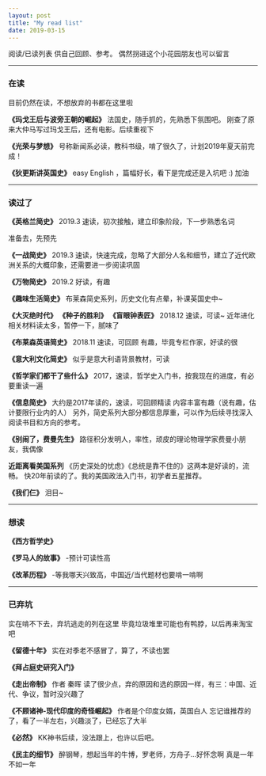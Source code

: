 ```yaml
---
layout: post
title: "My read list"
date: 2019-03-15
---
```

阅读/已读列表
供自己回顾、参考。
偶然拐进这个小花园朋友也可以留言
***
### 在读
目前仍然在读，不想放弃的书都在这里啦

**《玛戈王后与波旁王朝的崛起》**
法国史，随手抓的，先熟悉下氛围吧。
刚查了原来大仲马写过玛戈王后，还有电影。后续重视下

**《光荣与梦想》**
号称新闻系必读，教科书级，啃了很久了，计划2019年夏天前完成！

**《狄更斯讲英国史》**
easy English ，篇幅好长，看下是完成还是入坑吧 :)
加油

***
### 读过了
**《英格兰简史》**
2019.3 速读，初次接触，建立印象阶段，下一步熟悉名词

准备去，先预先

**《一战简史》**
2019.3 速读，快速完成，忽略了大部分人名和细节，建立了近代欧洲关系的大概印象，还需要进一步阅读巩固

**《万物简史》**
2019.2
好读，有趣

**《趣味生活简史》**
布莱森简史系列，历史文化有点晕，补课英国史中~

**《大灭绝时代》**
**《种子的胜利》**
**《盲眼钟表匠》**
2018.12 速读，可读~
近年进化相关材料读太多，暂停一下，腻味了

**《布莱森英语简史》**
2018.11 速读，可回顾
有趣，毕竟专栏作家，好读的很

**《意大利文化简史》**
似乎是意大利语背景教材，可读

**《哲学家们都干了些什么》**
2017，速读，哲学史入门书，按我现在的进度，有必要重读一遍

**《信息简史》**
大约是2017年读的，速读，可回顾精读
内容丰富有趣（说有趣，估计要限行业内的人）
另外，简史系列大部分都信息厚重，可以作为后续寻找深入阅读书目和方向的参考。

**《别闹了，费曼先生》**
路径积分发明人，率性，顽皮的理论物理学家费曼小朋友，我偶像

**近距离看美国系列**
《历史深处的忧虑》《总统是靠不住的》这两本是好读的，流畅。
快20年前读的了。我的美国政法入门书，初学者五星推荐。

**《我们仨》**
泪目~

***
### 想读
**《西方哲学史》**

**《罗马人的故事》**
-预计可读性高

**《改革历程》**
-等我哪天兴致高，中国近/当代题材也要啃一啃啊

***
### 已弃坑
实在啃不下去，弃坑逃走的列在这里
毕竟垃圾堆里可能也有鸭脖，以后再来淘宝吧

**《留德十年》**
实在对季老不感冒了，算了，不读也罢

**《拜占庭史研究入门》**

**《走出帝制》**
作者 秦晖
读了很少点，弃的原因和选的原因一样，有三：中国、近代、争议，暂时没兴趣了

**《不顾诸神-现代印度的奇怪崛起》**
作者是个印度女婿，英国白人
忘记谁推荐的了，看了一半左右，兴趣淡了，已经忘了大半

**《必然》**
KK神书后续，没法跟上，也许以后吧。

**《民主的细节》**
醉钢琴，想起当年的牛博，罗老师，方舟子...好怀念啊
真是一年不如一年
